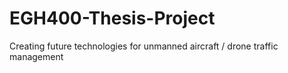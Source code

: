 # EGH400-Thesis-Project
 Creating future technologies for unmanned aircraft /  drone traffic management
